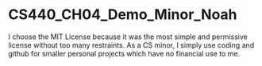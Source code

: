# CS440_CH04_Demo_Minor_Noah

I choose the MIT License because it was the most simple and permissive license without too many restraints. As a CS minor, I simply use coding and github for smaller personal projects which have no financial use to me. 
